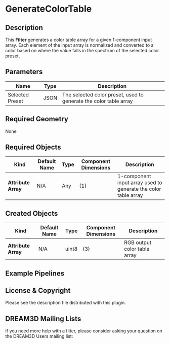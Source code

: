 # GenerateColorTable  #

## Description ##

This **Filter** generates a color table array for a given 1-component input array.  Each element of the input array
is normalized and converted to a color based on where the value falls in the spectrum of the selected color preset.

## Parameters ##

| Name            | Type | Description                                                       |
|-----------------|------|-------------------------------------------------------------------|
| Selected Preset | JSON | The selected color preset, used to generate the color table array |

## Required Geometry ###

None

## Required Objects ##

| Kind | Default Name | Type | Component Dimensions | Description                                                    |
|------|--------------|-----|----------------------|----------------------------------------------------------------|
| **Attribute Array** | N/A | Any | (1) | 1-component input array used to generate the color table array |

## Created Objects ##

| Kind | Default Name | Type  | Component Dimensions | Description                                             |
|------|--------------|-------|----------------------|---------------------------------------------------------|
| **Attribute Array** | N/A | uint8 | (3) | RGB output color table array |

## Example Pipelines ##



## License & Copyright ##

Please see the description file distributed with this plugin.

## DREAM3D Mailing Lists ##

If you need more help with a filter, please consider asking your question on the DREAM3D Users mailing list:
